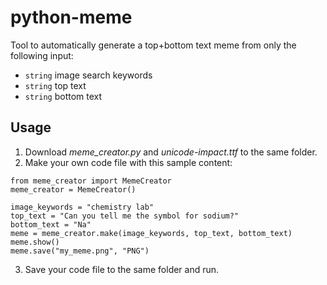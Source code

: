 # python-meme

Tool to automatically generate a top+bottom text meme from only the following input:
- `string` image search keywords
- `string` top text
- `string` bottom text

## Usage

1. Download *meme_creator.py* and *unicode-impact.ttf* to the same folder.
2. Make your own code file with this sample content:

```
from meme_creator import MemeCreator
meme_creator = MemeCreator()

image_keywords = "chemistry lab"
top_text = "Can you tell me the symbol for sodium?"
bottom_text = "Na"
meme = meme_creator.make(image_keywords, top_text, bottom_text)
meme.show()
meme.save("my_meme.png", "PNG")
```

3. Save your code file to the same folder and run.